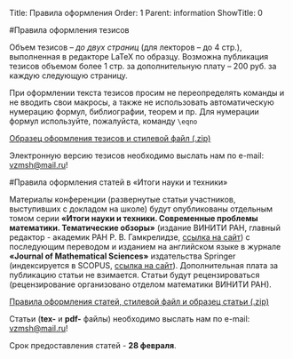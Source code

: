 Title: Правила оформления
Order: 1
Parent: information
ShowTitle: 0

#Правила оформления тезисов

Объем тезисов – *до двух страниц* (для лекторов – до 4 стр.), выполненная в редакторе LaTeX по образцу. Возможна публикация тезисов объемом более 1 стр. за дополнительную плату – 200 руб. за каждую следующую страницу.

При оформлении текста тезисов просим не переопределять команды и не вводить свои макросы, а также не использовать автоматическую нумерацию формул, библиографии, теорем и пр. Для нумерации формул используйте, пожалуйста, команду `\eqno`

[Образец оформления тезисов и стилевой файл (.zip)](files/tezis.zip)

Электронную версию тезисов необходимо выслать нам по e-mail: [vzmsh@mail.ru](mailto:vzmsh@mail.ru)!

#Правила оформления статей в «Итоги науки и техники»

Материалы конференции (развернутые статьи участников, выступивших с докладом на школе) будут опубликованы отдельным томом серии **«Итоги науки и техники. Современные проблемы математики. Тематические обзоры»** (издание ВИНИТИ РАН, главный редактор - академик РАН Р. В. Гамкрелидзе, [ссылка на сайт](http://www.mathnet.ru/php/journal.phtml?jrnid=into&option_lang=rus)) с последующим переводом и изданием на английском языке в журнале **«Journal of Mathematical Sciences»** издательства Springer (индексируется в SCOPUS, [ссылка на сайт](http://link.springer.com/journal/10958)). Дополнительная плата за публикацию статьи не взимается. Статьи будут рецензироваться (рецензирование организовано отделом математики ВИНИТИ РАН).

[Правила оформления статей, стилевой файл и образец статьи (.zip)](files/Instruction.zip)

Статьи (**tex-** и **pdf-** файлы) необходимо выслать нам по e-mail: [vzmsh@mail.ru](mailto:vzmsh@mail.ru)!

Срок предоставления статей - **28 февраля**.
